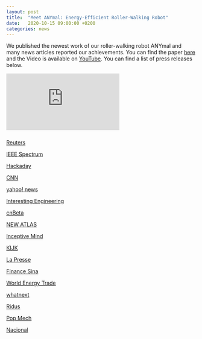 ```yaml
---
layout: post
title:  "Meet ANYmal: Energy-Efficient Roller-Walking Robot"
date:   2020-10-15 09:00:00 +0200
categories: news
---
```


We published the newest work of our roller-walking robot ANYmal and many news articles reported our achievements.
You can find the paper [here](/publications/files/2021_iros_bjelonic.pdf) and the Video
is available on [YouTube](https://youtu.be/tf_twcbF4P4). You can find a list of press releases below.

<div class="container">
  <iframe src="https://www.youtube.com/embed/b_ey3hXAcfU"
          frameborder="0" allowfullscreen class="video"></iframe>
</div>
<div style="padding-top:10px"></div>

[Reuters](https://youtu.be/b_ey3hXAcf)

[IEEE Spectrum](https://spectrum.ieee.org/automaton/robotics/robotics-hardware/wheels-are-better-than-feet-for-legged-robots)

[Hackaday](https://hackaday.com/2020/12/26/legged-robots-put-on-wheels-and-skate-away/)

[CNN](https://cnnespanol.cnn.com/video/anymal-el-robot-de-cuatro-patas-y-sobre-ruedas-agil-rapido-camina-trapa-salta-tiene-sensores-y-camara-laser-eth-zurich-guillermo-arduino-clix-cnnee/)

[yahoo! news](https://uk.news.yahoo.com/four-legged-robot-gets-faster-104127809.html)

[Interesting Engineering](https://interestingengineering.com/meet-anymal-energy-efficient-roller-walking-robot)

[cnBeta](https://www.cnbeta.com/articles/science/1041223.htm)

[NEW ATLAS](https://newatlas.com/robotics/anymal-quadruped-robot-wheels)

[Inceptive Mind](https://www.inceptivemind.com/roller-walking-robot-anymal-moves-efficiently-flat-inclined-terrain/15763/)

[KIJK](https://www.kijkmagazine.nl/filmpjes/toch-wieltjes-voor-vierpotige-robot-anymal/)

[La Presse](https://www.lapresse.ca/affaires/techno/2020-10-20/un-robot-chien-a-roulettes.php)

[Finance Sina](https://finance.sina.com.cn/tech/2021-01-20/doc-ikftssan8633435.shtml)

[World Energy Trade](https://www.worldenergytrade.com/innovacion/robotica/el-robot-anymal-obtiene-un-nuevo-y-util-juego-de-ruedas)

[whatnext](https://whatnext.pl/czworonozne-roboty-anymals-kolka/)

[Ridus](https://www.ridus.ru/news/338822)

[Pop Mech](https://www.popmech.ru/technologies/news-632803-chetveronogie-roboty-poluchili-sobstvennye-kolesa/)

[Nacional](https://www.nacional.hr/hodajuci-roboti-s-kotacima-ce-uskoro-imati-siru-primjenu/)
